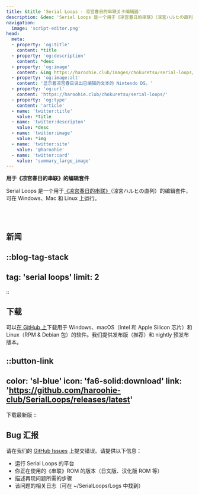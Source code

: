 ```yaml
---
title: &title 'Serial Loops - 凉宫春日的串联关卡编辑器'
description: &desc 'Serial Loops 是一个用于《凉宫春日的串联》（涼宮ハルヒの直列）的关卡编辑器，可在 Windows、Mac 和 Linux 上运行。'
navigation:
  image: 'script-editor.png'
head:
  meta:
  - property: 'og:title'
    content: *title
  - property: 'og:description'
    content: *desc
  - property: 'og:image'
    content: &img https://haroohie.club/images/chokuretsu/serial-loops/script-editor.png
  - property: 'og:image:alt'
    content: '显示着凉宫春日说出已编辑的文本的 Nintendo DS。'
  - property: 'og:url'
    content: 'https://haroohie.club/chokuretsu/serial-loops/'
  - property: 'og:type'
    content: 'article'
  - name: 'twitter:title'
    value: *title
  - name: 'twitter:descripton'
    value: *desc
  - name: 'twitter:image'
    value: *img
  - name: 'twitter:site'
    value: '@haroohie'
  - name: 'twitter:card'
    value: 'summary_large_image'
---
```

<b class="sl-header">用于《凉宫春日的串联》的编辑套件</b> 

Serial Loops 是一个用于[《凉宫春日的串联》](/zh-hans/chokuretsu)（涼宮ハルヒの直列）的编辑套件，可在 Windows、Mac 和 Linux 上运行。

<br />
<br />

## 新闻
::blog-tag-stack
---
tag: 'serial loops'
limit: 2
---
::

## 下载
可以[在 GitHub 上](https://github.com/haroohie-club/SerialLoops/releases)下载用于 Windows、macOS（Intel 和 Apple Silicon 芯片）和 Linux（RPM & Debian 包）的软件。我们提供发布版（推荐）和 nightly 预发布版本。


::button-link
---
color: 'sl-blue'
icon: 'fa6-solid:download'
link: 'https://github.com/haroohie-club/SerialLoops/releases/latest'
---
下载最新版
::


## Bug 汇报
请在我们的 [GitHub Issues](https://github.com/haroohie-club/SerialLoops) 上提交错误。请提供以下信息：
* 运行 Serial Loops 的平台
* 你正在使用的《串联》ROM 的版本（日文版、汉化版 ROM 等）
* 描述再现问题所需的步骤
* 该问题的相关日志（可在 ~/SerialLoops/Logs 中找到）